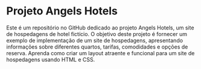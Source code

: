 # Projeto Angels Hotels
 Este é um repositório no GitHub dedicado ao projeto Angels Hotels, um site de hospedagens de hotel fictício. O objetivo deste projeto é fornecer um exemplo de implementação de um site de hospedagens, apresentando informações sobre diferentes quartos, tarifas, comodidades e opções de reserva. Aprenda como criar um layout atraente e funcional para um site de hospedagens usando HTML e CSS.
